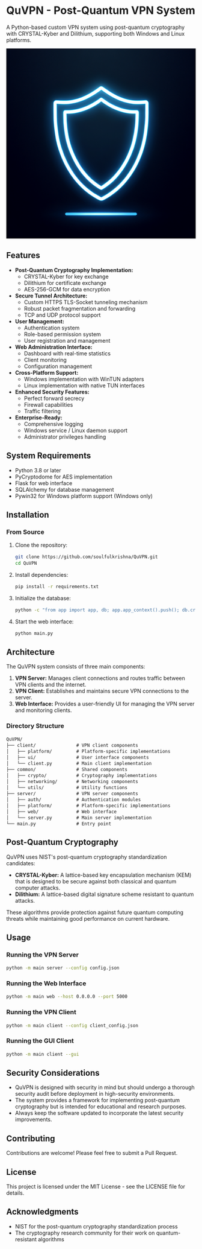 # QuVPN - Post-Quantum VPN System

A Python-based custom VPN system using post-quantum cryptography with CRYSTAL-Kyber and Dilithium, supporting both Windows and Linux platforms.

![Quantum VPN](generated-icon.png)

## Features

- **Post-Quantum Cryptography Implementation:**
  - CRYSTAL-Kyber for key exchange
  - Dilithium for certificate exchange
  - AES-256-GCM for data encryption
- **Secure Tunnel Architecture:**
  - Custom HTTPS TLS-Socket tunneling mechanism
  - Robust packet fragmentation and forwarding
  - TCP and UDP protocol support
- **User Management:**
  - Authentication system
  - Role-based permission system
  - User registration and management
- **Web Administration Interface:**
  - Dashboard with real-time statistics
  - Client monitoring
  - Configuration management
- **Cross-Platform Support:**
  - Windows implementation with WinTUN adapters
  - Linux implementation with native TUN interfaces
- **Enhanced Security Features:**
  - Perfect forward secrecy
  - Firewall capabilities
  - Traffic filtering
- **Enterprise-Ready:**
  - Comprehensive logging
  - Windows service / Linux daemon support
  - Administrator privileges handling

## System Requirements

- Python 3.8 or later
- PyCryptodome for AES implementation
- Flask for web interface
- SQLAlchemy for database management
- Pywin32 for Windows platform support (Windows only)

## Installation

### From Source

1. Clone the repository:
   ```bash
   git clone https://github.com/soulfulkrishna/QuVPN.git
   cd QuVPN
   ```

2. Install dependencies:
   ```bash
   pip install -r requirements.txt
   ```

3. Initialize the database:
   ```bash
   python -c "from app import app, db; app.app_context().push(); db.create_all()"
   ```

4. Start the web interface:
   ```bash
   python main.py
   ```

## Architecture

The QuVPN system consists of three main components:

1. **VPN Server:** Manages client connections and routes traffic between VPN clients and the internet.
2. **VPN Client:** Establishes and maintains secure VPN connections to the server.
3. **Web Interface:** Provides a user-friendly UI for managing the VPN server and monitoring clients.

### Directory Structure

```
QuVPN/
├── client/               # VPN client components
│   ├── platform/         # Platform-specific implementations
│   ├── ui/               # User interface components
│   └── client.py         # Main client implementation
├── common/               # Shared components
│   ├── crypto/           # Cryptography implementations
│   ├── networking/       # Networking components
│   └── utils/            # Utility functions
├── server/               # VPN server components
│   ├── auth/             # Authentication modules
│   ├── platform/         # Platform-specific implementations
│   ├── web/              # Web interface
│   └── server.py         # Main server implementation
└── main.py               # Entry point
```

## Post-Quantum Cryptography

QuVPN uses NIST's post-quantum cryptography standardization candidates:

- **CRYSTAL-Kyber:** A lattice-based key encapsulation mechanism (KEM) that is designed to be secure against both classical and quantum computer attacks.
- **Dilithium:** A lattice-based digital signature scheme resistant to quantum attacks.

These algorithms provide protection against future quantum computing threats while maintaining good performance on current hardware.

## Usage

### Running the VPN Server

```bash
python -m main server --config config.json
```

### Running the Web Interface

```bash
python -m main web --host 0.0.0.0 --port 5000
```

### Running the VPN Client

```bash
python -m main client --config client_config.json
```

### Running the GUI Client

```bash
python -m main client --gui
```

## Security Considerations

- QuVPN is designed with security in mind but should undergo a thorough security audit before deployment in high-security environments.
- The system provides a framework for implementing post-quantum cryptography but is intended for educational and research purposes.
- Always keep the software updated to incorporate the latest security improvements.

## Contributing

Contributions are welcome! Please feel free to submit a Pull Request.

## License

This project is licensed under the MIT License - see the LICENSE file for details.

## Acknowledgments

- NIST for the post-quantum cryptography standardization process
- The cryptography research community for their work on quantum-resistant algorithms